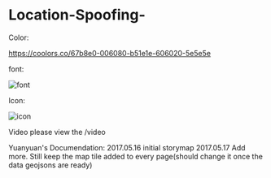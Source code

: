 # Location-Spoofing-
Color: 

https://coolors.co/67b8e0-006080-b51e1e-606020-5e5e5e

font:

![font](https://github.com/winkyt/LocationSpoofing/blob/master/img/font.PNG)

Icon:

![icon](https://github.com/winkyt/LocationSpoofing/blob/master/img/Icon.png)

Video 
please view the /video






Yuanyuan's Documendation:
2017.05.16 initial storymap
2017.05.17 Add more. Still keep the map tile added to every page(should change it once the data geojsons are ready)
